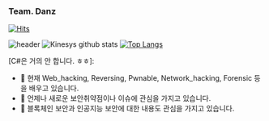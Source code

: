 ### Team. Danz 

[![Hits](https://hits.seeyoufarm.com/api/count/incr/badge.svg?url=https://github.com/Kinesys)](https://hits.seeyoufarm.com) 

![header](https://capsule-render.vercel.app/api?type=wave&color=gradient&height=300&section=footer&text=Kinesys%20Github&fontSize=90)
![Kinesys github stats](https://github-readme-stats.vercel.app/api?username=Kinesys&show_icons=true&theme=tokyonight )
[![Top Langs](https://github-readme-stats.vercel.app/api/top-langs/?username=Kinesys&layout=compact&show_icons=true&theme=tokyonight)](https://github.com/Kinesys/github-readme-stats)

[C#은 거의 안 합니다. ㅎㅎ]:

- 🌱 현재 Web_hacking, Reversing, Pwnable, Network_hacking, Forensic 등을 배우고 있습니다.
- 🔭 언제나 새로운 보안취약점이나 이슈에 관심을 가지고 있습니다.
- 👯 블록체인 보안과 인공지능 보안에 대한 내용도 관심을 가지고 있습니다.

